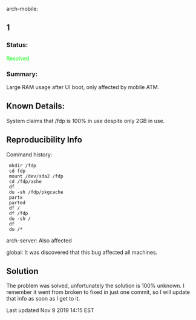 arch-mobile:

## 1

### Status: 
<p style="color: #00ff00;">Resolved</p>

### Summary:

Large RAM usage after UI boot, only affected by mobile ATM.

## Known Details:

System claims that /fdp is 100% in use despite only 2GB in use.

## Reproducibility Info

Command history:

     mkdir /fdp
     cd fdp
     mount /dev/sda2 /fdp
     cd /fdp/ashe
     df
     du -sh /fdp/pkgcache
     partx
     parted
     df /
     df /fdp
     du -sh /
     df
     du /*

arch-server:
	Also affected

global:
	It was discovered that this bug affected all machines.


## Solution

The problem was solved, unfortunately the solution is 100% unknown.  I remember
it went from broken to fixed in just one commit, so I will update that info as
soon as I get to it.

Last updated Nov 9 2019 14:15 EST

